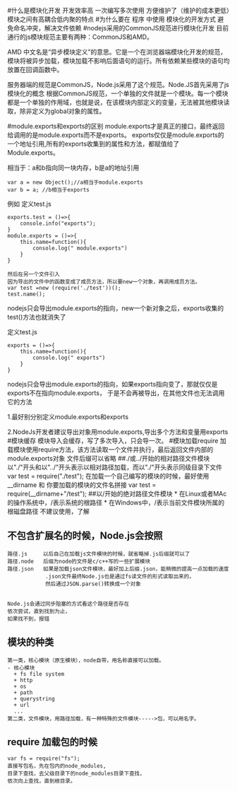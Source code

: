 #什么是模块化开发
  开发效率高 一次编写多次使用
  方便维护了（维护的成本更低）模块之间有高耦合低内聚的特点
#为什么要在 程序 中使用 模块化的开发方式
避免命名冲突，解决文件依赖
#nodejs采用的CommonJS规范进行模块化开发
目前通行的js模块规范主要有两种：CommonJS和AMD。

AMD 中文名是“异步模块定义”的意思。它是一个在浏览器端模块化开发的规范，
模块将被异步加载，模块加载不影响后面语句的运行。所有依赖某些模块的语句均放置在回调函数中。

服务器端的规范是CommonJS，Node.js采用了这个规范。Node.JS首先采用了js模块化的概念
根据CommonJS规范，一个单独的文件就是一个模块。每一个模块都是一个单独的作用域，也就是说，在该模块内部定义的变量，无法被其他模块读取，除非定义为global对象的属性。

#module.exports和exports的区别
module.exports才是真正的接口，最终返回给调用的是module.exports而不是exports。
exports仅仅是module.exports的一个地址引用,所有的exports收集到的属性和方法，都赋值给了Module.exports。

相当于：a和b指向同一块内存，b是a的地址引用

    var a = new Object();//a相当于module.exports
    var b = a; //b相当于exports


例如
定义test.js

    exports.test = ()=>{
        console.info("exports");
    }
    module.exports = ()=>{
        this.name=function(){
            console.log(" module.exports")
        }
    }
    
    然后在另一个文件引入
    因为导出的文件中的函数变成了成员方法，所以要new一个对象，再调用成员方法。
    var test =new (require('./test'))();
    test.name();

nodejs只会导出module.exports的指向，new一个新对象之后，exports收集的test()方法也就消失了

定义test.js

    exports = ()=>{
        this.name=function(){
            console.log(" exports")
        }
    }
nodejs只会导出module.exports的指向，如果exports指向变了，那就仅仅是exports不在指向module.exports，
于是不会再被导出，在其他文件也无法调用它的方法

1.最好别分别定义module.exports和exports

2.NodeJs开发者建议导出对象用module.exports,导出多个方法和变量用exports
#模块缓存
模块导入会缓存，写了多次导入，只会导一次。
#模块加载require
加载模块使用require方法，该方法读取一个文件并执行，最后返回文件内部的module.exports对象
文件后缀可以省略
##./或../开始的相对路径文件模块
	以"./"开头和以"../"开头表示以相对路径加载，而以"./"开头表示同级目录下文件
	var test = require("./test");
	在加载一个自己编写的模块的时候，最好使用__dirname 和 你要加载的模块的文件名拼接
	var test = require(__dirname+"/test");
##以/开始的绝对路径文件模块
	* 在Linux或者MAc的操作系统中，/表示系统的根路径
	* 在Windows中，/表示当前文件模块所属的根磁盘路径
	 不建议使用，了解
##  不包含扩展名的时候，Node.js会按照
    路径.js     以后自己在加载js文件模块的时候，就省略掉.js后缀就可以了
    路径.node   后缀为node的文件是c/c++写的一些扩展模块
    路径.json   如果是加载json文件模块，最好加上后缀.json，能稍微的提高一点加载的速度
      			.json文件最终Node.js也是通过fs读文件的形式读取出来的，
				然后通过JSON.parse()转换成一个对象


    Node.js会通过同步阻塞的方式看这个路径是否存在
    依次尝试，直到找到为止，
    如果找不到，报错
## 模块的种类
	第一类，核心模块（原生模块），node自带，用名称直接可以加载。
	- 核心模块
	  + fs file system
	  + http
	  + os
	  + path
	  + querystring
	  + url
	  ...
	第二类，文件模块，用路径加载，有一种特殊的文件模块----->包，可以用名字。
## require 加载包的时候
	var fs = require("fs");
	直接写包名，先在包内的node_modules,
	目录下查找，去父级目录下的node_modules目录下查找，
	依次向上查找，直到根目录。